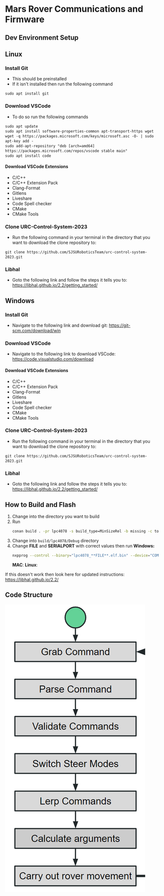 # Mars Rover Communications and Firmware

## Dev Environment Setup

## Linux

### Install Git
* This should be preinstalled
* If it isn't installed then run the following command
```
sudo apt install git
```

### Download VSCode
* To do so run the following commands 
```
sudo apt update
sudo apt install software-properties-common apt-transport-https wget
wget -q https://packages.microsoft.com/keys/microsoft.asc -O- | sudo apt-key add -
sudo add-apt-repository "deb [arch=amd64] https://packages.microsoft.com/repos/vscode stable main"
sudo apt install code
```
#### Download VSCode Extensions
* C/C++
* C/C++ Extension Pack
* Clang-Format
* Gitlens
* Liveshare
* Code Spell checker
* CMake
* CMake Tools

### Clone URC-Control-System-2023
* Run the following command in your terminal in the directory that you want to download the clone repository to: 
```
git clone https://github.com/SJSURoboticsTeam/urc-control-system-2023.git
```

### Libhal
* Goto the following link and follow the steps it tells you to: https://libhal.github.io/2.2/getting_started/

## Windows

### Install Git
* Navigate to the following link and download git: https://git-scm.com/download/win

### Download VSCode
* Navigate to the following link to download VSCode: https://code.visualstudio.com/download

#### Download VSCode Extensions
* C/C++
* C/C++ Extension Pack
* Clang-Format
* Gitlens
* Liveshare
* Code Spell checker
* CMake
* CMake Tools

### Clone URC-Control-System-2023
* Run the following command in your terminal in the directory that you want to download the clone repository to: 
```
git clone https://github.com/SJSURoboticsTeam/urc-control-system-2023.git
```
### Libhal
* Goto the following link and follow the steps it tells you to: https://libhal.github.io/2.2/getting_started/

## How to Build and Flash

1. Change into the directory you want to build
2. Run
   ```bash
   conan build . -pr lpc4078 -s build_type=MinSizeRel -b missing -c tools.build:jobs=1
   ```
3. Change into `build/lpc4078/Debug` directory
4. Change **FILE** and **SERIALPORT** with correct values then run 
   **Windows:**
   ```bash
   nxpprog --control --binary="lpc4078_**FILE**.elf.bin" --device="COM**SERIALPORT**"
   ```
   **MAC**:
   **Linux**:

If this doesn't work then look here for updated instructions: https://libhal.github.io/2.2/

## Code Structure
![alt text](image.png)
